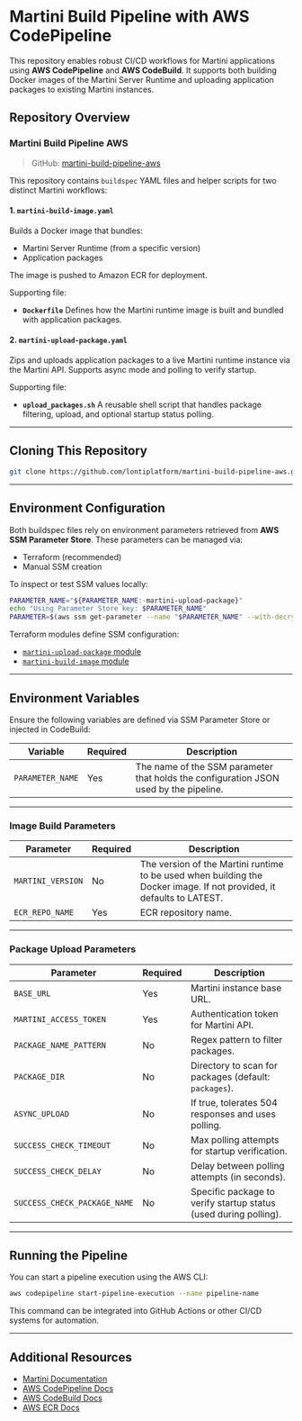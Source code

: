 # Martini Build Pipeline with AWS CodePipeline

This repository enables robust CI/CD workflows for Martini applications using **AWS CodePipeline** and **AWS CodeBuild**. It supports both building Docker images of the Martini Server Runtime and uploading application packages to existing Martini instances.

##  Repository Overview

### Martini Build Pipeline AWS
> GitHub: [martini-build-pipeline-aws](https://github.com/lontiplatform/martini-build-pipeline-aws)

This repository contains `buildspec` YAML files and helper scripts for two distinct Martini workflows:

#### 1. `martini-build-image.yaml`
Builds a Docker image that bundles:
- Martini Server Runtime (from a specific version)
- Application packages

The image is pushed to Amazon ECR for deployment.

Supporting file:
- **`Dockerfile`**  Defines how the Martini runtime image is built and bundled with application packages.

#### 2. `martini-upload-package.yaml`
Zips and uploads application packages to a live Martini runtime instance via the Martini API. Supports async mode and polling to verify startup.

Supporting file:
- **`upload_packages.sh`**  A reusable shell script that handles package filtering, upload, and optional startup status polling.

---

##  Cloning This Repository

```bash
git clone https://github.com/lontiplatform/martini-build-pipeline-aws.git
```

---

##  Environment Configuration

Both buildspec files rely on environment parameters retrieved from **AWS SSM Parameter Store**. These parameters can be managed via:

- Terraform (recommended)
- Manual SSM creation

To inspect or test SSM values locally:

```bash
PARAMETER_NAME="${PARAMETER_NAME:-martini-upload-package}"
echo "Using Parameter Store key: $PARAMETER_NAME"
PARAMETER=$(aws ssm get-parameter --name "$PARAMETER_NAME" --with-decryption --query "Parameter.Value" --output text)
```

Terraform modules define SSM configuration:

- [`martini-upload-package` module](https://github.com/lontiplatform/martini-build-pipeline-aws-terraform/tree/main/martini-upload-package)
- [`martini-build-image` module](https://github.com/lontiplatform/martini-build-pipeline-aws-terraform/tree/main/martini-build-image)

---

## Environment Variables

Ensure the following variables are defined via SSM Parameter Store or injected in CodeBuild:

| Variable | Required | Description |
|----------|----------|-------------|
| `PARAMETER_NAME` | Yes | The name of the SSM parameter that holds the configuration JSON used by the pipeline. |

---

### Image Build Parameters

| Parameter | Required | Description |
|-----------|----------|-------------|
| `MARTINI_VERSION` | No | The version of the Martini runtime to be used when building the Docker image. If not provided, it defaults to LATEST. |
| `ECR_REPO_NAME` | Yes | ECR repository name. |

---

### Package Upload Parameters

| Parameter | Required | Description |
|-----------|----------|-------------|
| `BASE_URL` | Yes | Martini instance base URL. |
| `MARTINI_ACCESS_TOKEN` | Yes | Authentication token for Martini API. |
| `PACKAGE_NAME_PATTERN` | No | Regex pattern to filter packages. |
| `PACKAGE_DIR` | No | Directory to scan for packages (default: `packages`). |
| `ASYNC_UPLOAD` | No | If true, tolerates 504 responses and uses polling. |
| `SUCCESS_CHECK_TIMEOUT` | No | Max polling attempts for startup verification. |
| `SUCCESS_CHECK_DELAY` | No | Delay between polling attempts (in seconds). |
| `SUCCESS_CHECK_PACKAGE_NAME` | No | Specific package to verify startup status (used during polling). |

---

## Running the Pipeline

You can start a pipeline execution using the AWS CLI:

```bash
aws codepipeline start-pipeline-execution --name pipeline-name
```

This command can be integrated into GitHub Actions or other CI/CD systems for automation.

---

## Additional Resources

- [Martini Documentation](https://developer.lonti.com/docs/martini/v1/)
- [AWS CodePipeline Docs](https://docs.aws.amazon.com/codepipeline/)
- [AWS CodeBuild Docs](https://docs.aws.amazon.com/codebuild/)
- [AWS ECR Docs](https://docs.aws.amazon.com/ecr/)
